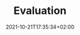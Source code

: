 ---
title: "Evaluation"
date: 2021-10-21T17:35:34+02:00
draft: false
tags: ["rapport", "implementation"]
weight: 3
---